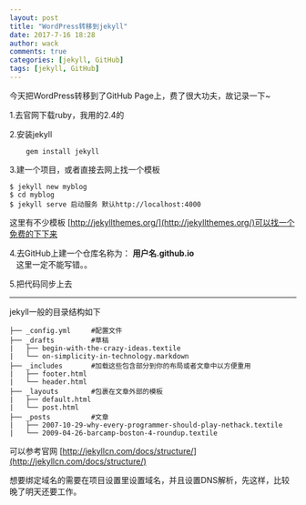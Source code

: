 ```yaml
---
layout: post
title: "WordPress转移到jekyll"
date: 2017-7-16 18:28
author: wack
comments: true
categories: [jekyll, GitHub]
tags: [jekyll, GitHub]
---
```

 
今天把WordPress转移到了GitHub Page上，费了很大功夫，故记录一下~

1.去官网下载ruby，我用的2.4的

2.安装jekyll

		gem install jekyll
3.建一个项目，或者直接去网上找一个模板

	$ jekyll new myblog
	$ cd myblog
	$ jekyll serve 启动服务 默认http://localhost:4000
这里有不少模板 [http://jekyllthemes.org/](http://jekyllthemes.org/)可以找一个免费的下下来

4.去GitHub上建一个仓库名称为： **用户名.github.io**   
  &nbsp;&nbsp;&nbsp;这里一定不能写错。。

5.把代码同步上去

---
jekyll一般的目录结构如下


	├── _config.yml  	#配置文件
	├── _drafts			#草稿
	|   ├── begin-with-the-crazy-ideas.textile
	|   └── on-simplicity-in-technology.markdown
	├── _includes		#加载这些包含部分到你的布局或者文章中以方便重用
	|   ├── footer.html
	|   └── header.html		
	├── _layouts		#包裹在文章外部的模板
	|   ├── default.html
	|   └── post.html
	├── _posts			#文章
	|   ├── 2007-10-29-why-every-programmer-should-play-nethack.textile
	|   └── 2009-04-26-barcamp-boston-4-roundup.textile
可以参考官网 [http://jekyllcn.com/docs/structure/](http://jekyllcn.com/docs/structure/)

想要绑定域名的需要在项目设置里设置域名，并且设置DNS解析，先这样，比较晚了明天还要工作。

